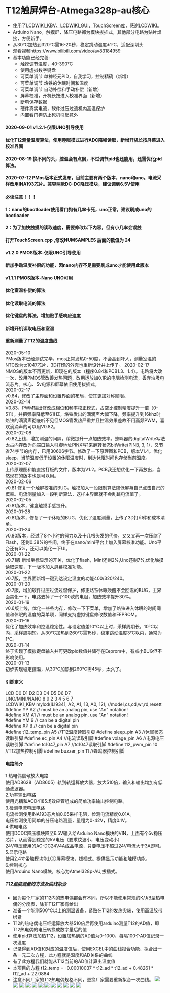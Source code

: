 # T12触屏焊台-Atmega328p-au核心
* 使用了[LCDWIKI_KBV、LCDWIKI_GUI、TouchScreen库](http://www.lcdwiki.com/zh/2.4inch_Arduino_Display)，感谢[LCDWIKI](http://www.lcdwiki.com)。
* Arduino Nano，触摸屏，降压电路都为模块拔插式，其他部分电路为贴片焊接，方便新手。
* 从30℃加热到320℃需16-20秒，稳定跳动温度±1℃，适配深圳头
* 观看视频https://www.bilibili.com/video/av83184959
* 基本功能已经完善:
    *  触摸调节温度，40-390℃
    *  使用虚拟数字键盘
    *  可菜单调节 单神经元PID，自我学习，控制精确（新增）
    *  可菜单调节 烙铁的休眠时间和温度
    *  可菜单调节 自动补偿和手动补偿（新增）
    *  屏幕校准，开机长按进入校准界面（新增）
    *  断电保存数据
    *  硬件真实电流，软件过压过流机内高温保护
    *  内置看门狗防止死机引起意外
#### 2020-09-01 v1.2.1-仅限UNO引导使用
#### 优化T12测量温度算法，使用睡眠模式进行ADC降噪读取，新增开机长按屏幕进入校准界面  
#### 2020-08-19 换不同的头，控温会有点飘，不过调节pid也还能用，还需优化pid算法。
#### 2020-07-12 PMos版本正式发布，目前主要有两个版本，nano和uno。电流采样改用INA193芯片。兼容两款DC-DC降压模块，建议调到6.5V使用
####   必读注意！！！
####   1：nano的bootloader使用看门狗有几率卡死，uno正常，建议刷成uno的bootloader
####   2：为了加快触摸的读取速度，需要修改以下内容，但有小几率会误触
####      打开TouchScreen.cpp ,修改NUMSAMPLES 后面的数值为 24
   
####   v1.2.0 PMOS版本-仅限UNO引导使用
####    新加手动温度补偿的功能，因nano内存不足需要刷成uno才能使用此版本
####   v1.1.1 PMOS版本-Nano UNO可用
####    优化室温补偿的算法
####    优化读取电流的算法
####    优化键盘的算法，增加贴手感响应速度
####    新增开机读取电压和室温
####    重新测量了T12的温度曲线
2020-05-10<br> PMos版本已经测试完毕，mos正常发热0-50度，不会高到吓人，测量室温的NTC改为tc1047芯片，3D打印的外壳也重新设计并上传了。
2020-02-17<br> NMOS的版本不再更新，即现在的版本（程序0.84和PCB1.3、1.4）。电路将大改一次，改用PMOS管改善发热问题，改用运放加0.1R的电阻检测电流，丢弃垃圾电流芯片。核心、5v电源和屏幕依旧使用拔插式。<br>
2020-02-17<br> v0.84，修改了主界面和设置界面的布局，使其更加对称顺眼。<br>
2020-02-14<br> V0.83，PWM输出修改成相位和频率校正模式，占空比控制精度提升一倍（0-511），并把频率降低至61HZ，烙铁发出的滴滴声大幅下降，频率提升到16khz时烙铁的滴滴声彻底听不见但MOS管发热严重并且控温效果差故不用高频PWM，喜欢滴滴声的可以用V0.82。<br>
2020-02-08<br>v0.82上线，增加测温的间隔，稍微提升一点加热效率。蜂鸣器的digitalWrite写法太占内存改为向端口输入引脚地址PINX写1来翻转状态bitWrite(PINB, 3, 1)，又节省74字节的内存，已用30606字节。修改了一下原理图和PCB，版本V1.4。优化sleep，当前温度低于设置的休眠温度时，到达休眠时间也存储当前温度。<br>
2020-02-07<br> 
上传原理图和能直接打板的文件，版本为V1.2。PCB我还想优化一下再放出，当然现在的版本也是可以用。<br>
2020-02-06<br>
v0.81 修复一个触屏校准的BUG。触摸加入一段限制算法降低屏幕自己点击自己的概率。电流测量加入一段判断算法，这样主界面就不会乱跳电流值了。<br>
2020-02-05<br>
v0.81版本，键盘触摸手感提升。<br>
2020-01-28 <br>
v0.81版本，修复了一个休眠的BUG，优化了温度测量，上传了3D打印件和成本清单。<br>
2020-01-24 <br>
v0.80版本，经过了8个小时的努力以及十几根头发的代价，又又又再一次压缩了Flash，还剩0.38%的空间，终于在nano/mini平台上加入屏幕校准功能。Uno平台还有5%，还可以美化一下UI。<br>
2020-01-22 <br>
v0.71版 新增坐标显示的开关，优化了flash，Mini还剩2%,Uno还剩7%,优化触摸读取速度，下一版本加入屏幕校准功能。<br>
2020-01-22 <br>
v0.7版，主界面新增一键到达设定温度的功能400/320/240。<br>
2020-01-20 <br>
v0.7版，增加软件过压过流过温保护，修正烙铁休眠唤醒不会回温的BUG，主界面美化一下，电路去掉了一个100欧的电阻，加热效率提升30%。<br>
2020-01-19 <br>
v0.6版上线，优化一些些内存，修改一下下菜单，增加了烙铁进入休眠的时间阈值和休眠的温度的菜单项，同样支持虚拟键盘修改数值和EEPROM。<br>
2020-01-16 <br>
优化了加热效率和控温稳定性。与设定值差10℃以上时，采样周期长，10℃以内，采样周期短。从30℃加热到260℃需15秒，稳定跳动温度3℃以内，通常为1℃。<br>
2020-01-14 <br>
终于实现了模拟键盘输入并可更改pid数值并储存在Eeprom中，有点小BUG但不影响使用。<br>
2020-01-13 <br>
初步实现稳定控温，从30℃加热到260℃需45秒，太久了。<br>
#### 引脚定义
LCD            D0  D1  D2  D3  D4  D5  D6  D7<br>
UNO/MINI/NANO  8   9   2   3   4   5   6   7<br>
LCDWIKI_KBV mylcd(ILI9341, A2, A1, 13, A0, 12);    //model,cs,cd,wr,rd,resett<br>
#define YP A2  // must be an analog pin, use "An" notation!<br>
#define XM A1  // must be an analog pin, use "An" notation!<br>
#define YM 9   // can be a digital pin<br>
#define XP 8   // can be a digital pin<br>
#define t12_temp_pin    A5                //T12温度读取引脚
#define sleep_pin       A3                //休眠状态读取引脚
#define ec_pin          A4                //电流读取引脚
#define volage_pin      A6                //电源电压读取引脚
#define tc1047_pin      A7                //tc1047读取引脚
#define t12_pwm_pin     10                //T12加热控制引脚
#define buzzer_pin      11                //蜂鸣器控制引脚
#### 电路简介
1.热电偶信号放大电路<br>
   使用AD8628（AD8605）轨到轨运算放大器，放大510倍，输入和输出均加有低通滤波器。<br>
2.功率输出电路<br>
   使用光耦和AOD4185场效应管组成的简单功率输出控制电路。<br>
3.检测电流电压电路<br>
   电流检测使用INA193芯片加0.05采样电阻，检测电流精度0.01A。<br>
   电压检测使用简单的分压电路测量，量程为0-42V，精度0.1V。<br>
4.供电电路<br>
   使用DCDC降压模块降至6.5V输入给Arduino Nano模块的VIN，上面有个5v稳压芯片，从而得到稳定的5V电压（要求纹波小，电压变动小）<br>
   24V电压使用的AC-DC24V4A成品电源，只要电压不超过24V电流大于3A即可。<br>
5.显示电路<br>
   使用2.4寸带触摸功能LCD屏幕模块，拔插式。提供显示功能和触摸功能。<br>
6.控制核心<br>
   使用Arduino Nano模块，核心为Atmel328p-AU,拔插式。<br>
 ##### T12温度测量的方法及曲线拟合  
 * 因为每个厂家的T12内的热电偶都会有不同，所以不能使用常规的K/J/B型热电偶的分度表，除非T12厂家有给出
 * 准备一个能测500℃以上的测温设备，紧贴在T12的发热尖端，使用高温胶带绑紧
 * T12的热电偶电压经运算放大器510倍后再使用arduino测量T12的AD值，即T12热电偶的电压转换成数字量后的值
 * 使用pid算法加热T12，设置加热到的AD值为0-1000，每隔100个AD值记录一次温度
 * 记录得到AD值和对应的温度值后，使用EXCEL中的曲线拟合功能，拟合出一条一元二次方程，此方程就是温度和AD关系的曲线
 * 有了此方程我们就能从T12当前的AD值计算出温度值
 * 本项目的方程 t12_temp = -0.00010037 * t12_ad * t12_ad + 0.48261 * t12_ad + 22.0884
 * 注意不同厂家的T12热电偶规格不同，更换厂家需要重新拟合一次曲线。
![](https://github.com/jie326513988/T12Touch-screen-welding-machines/blob/master/compressed%20image/14.jpg)
![](https://github.com/jie326513988/T12Touch-screen-welding-machines/blob/master/compressed%20image/01.jpg)
![](https://github.com/jie326513988/T12Touch-screen-welding-machines/blob/master/compressed%20image/15.jpg)
![](https://github.com/jie326513988/T12Touch-screen-welding-machines/blob/master/compressed%20image/05.jpg)
![](https://github.com/jie326513988/T12Touch-screen-welding-machines/blob/master/compressed%20image/06.jpg)
![](https://github.com/jie326513988/T12Touch-screen-welding-machines/blob/master/compressed%20image/07.jpg)
![](https://github.com/jie326513988/T12Touch-screen-welding-machines/blob/master/compressed%20image/08.jpg)
![](https://github.com/jie326513988/T12Touch-screen-welding-machines/blob/master/compressed%20image/09.jpg)
![](https://github.com/jie326513988/T12Touch-screen-welding-machines/blob/master/compressed%20image/10.jpg)
![](https://github.com/jie326513988/T12Touch-screen-welding-machines/blob/master/compressed%20image/11.jpg)
![](https://github.com/jie326513988/T12Touch-screen-welding-machines/blob/master/compressed%20image/12.jpg)
![](https://github.com/jie326513988/T12Touch-screen-welding-machines/blob/master/compressed%20image/13.jpg)

